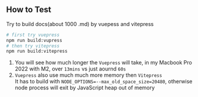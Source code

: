 ## How to Test

Try to build docs(about 1000 .md) by vuepess and vitepress

```bash
# first try vuepress
npm run build:vupress
# then try vitepress
npm run build:vitepress
```

1. You will see how much longer the `Vuepress` will take, in my Macbook Pro 2022 with M2, over `13mins` vs just aournd `60s`
2. `Vuepress` also use much much more memory then `Vitepress`   
It has to build with `NODE_OPTIONS=--max_old_space_size=20480`, otherwise node process will exit by JavaScript heap out of memory 
